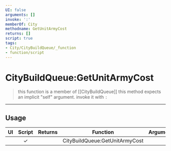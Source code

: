 ```yaml
---
UI: false
arguments: []
invoke: ':'
memberOf: City
methodname: GetUnitArmyCost
returns: []
script: true
tags:
- City/CityBuildQueue/_function
- function/script
---
```

# CityBuildQueue:GetUnitArmyCost
> this function is a member of [[CityBuildQueue]]
> this method expects an implicit "self" argument. invoke it with `:`
-----
## Usage
|  UI | Script | Returns | Function | Arguments |
|:---:|:------:|-------:|:--------:|:---------|
| |✓||CityBuildQueue:GetUnitArmyCost||
